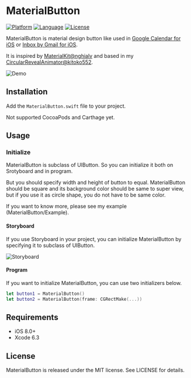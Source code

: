 # MaterialButton
[![Platform](http://img.shields.io/badge/platform-ios-blue.svg?style=flat
)](https://developer.apple.com/iphone/index.action)
[![Language](http://img.shields.io/badge/language-swift-brightgreen.svg?style=flat
)](https://developer.apple.com/swift)
[![License](http://img.shields.io/badge/license-MIT-lightgrey.svg?style=flat
)](http://mit-license.org)

MaterialButton is material design button like used in [Google Calendar for iOS](https://itunes.apple.com/us/app/google-calendar/id909319292?mt=8) or [Inbox by Gmail for iOS](https://itunes.apple.com/us/app/inbox-by-gmail-inbox-that/id905060486?mt=8).  

It is inspired by [MaterialKit@nghialv](https://github.com/nghialv/MaterialKit) and based in my [CircularRevealAnimator@kitoko552](https://github.com/kitoko552/CircularRevealAnimator).

![Demo](http://f.st-hatena.com/images/fotolife/k/kitoko552/20150706/20150706095412.gif?1436144086)

## Installation
Add the `MaterialButton.swift` file to your project.

Not supported CocoaPods and Carthage yet.

## Usage
### Initialize
MaterialButton is subclass of UIButton. So you can initialize it both on Srotyboard and in program.

But you should specify width and height of button to equal. MaterialButton should be square and its background color should be same to super view, but if you use it as circle shape, you do not have to be same color.

If you want to know more, please see my example (MaterialButton/Example).


#### Storyboard
If you use Storyboard in your project, you can initialize MaterialButton by specifying it to subclass of UIButton.

![Storyboard](http://f.st-hatena.com/images/fotolife/k/kitoko552/20150630/20150630171315.png)

#### Program
If you want to initialize MaterialButton, you can use two initializers below.

```swift
let button1 = MaterialButton()
let button2 = MaterialButton(frame: CGRectMake(...))
```

## Requirements
- iOS 8.0+
- Xcode 6.3

## License
MaterialButton is released under the MIT license. See LICENSE for details.
